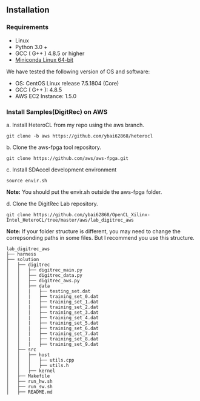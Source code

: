 ## Installation

### Requirements

- Linux 
- Python 3.0 + 
- GCC ( G++ ) 4.8.5 or higher
- [Miniconda Linux 64-bit](https://repo.anaconda.com/miniconda/Miniconda3-latest-Linux-x86_64.sh)

We have tested the following version of OS and software:

- OS:  CentOS Linux release 7.5.1804 (Core)
- GCC ( G++ ): 4.8.5
- AWS EC2 Instance: 1.5.0

### Install Samples(DigitRec) on AWS

a. Install HeteroCL from my repo using the aws branch.

```shell
git clone -b aws https://github.com/ybai62868/heterocl
```

b. Clone the aws-fpga tool repository.

```shell
git clone https://github.com/aws/aws-fpga.git 
```

c. Install SDAccel development environment 

```shell
source envir.sh
```

**Note:** You should put the envir.sh outside the aws-fpga folder.

d. Clone the DigitRec Lab repository.

```shell
git clone https://github.com/ybai62868/OpenCL_Xilinx-Intel_HeteroCL/tree/master/aws/lab_digitrec_aws
```

**Note:** If your folder structure is different, you may need to change the correpsonding paths in some files. But I recommend you use this structure.

```
lab_digitrec_aws
├── harness
├── solution
│   ├── digitrec
│   │   ├── digitrec_main.py
│   │   ├── digitrec_data.py
│   │   ├── digitrec_aws.py
│   │   ├── data
│   │   |   ├── testing_set.dat
│   │   |   ├── training_set_0.dat
│   │   |   ├── training_set_1.dat
│   │   |   ├── training_set_2.dat
│   │   |   ├── training_set_3.dat
│   │   |   ├── training_set_4.dat
│   │   |   ├── training_set_5.dat
│   │   |   ├── training_set_6.dat
│   │   |   ├── training_set_7.dat
│   │   |   ├── training_set_8.dat
│   │   |   ├── training_set_9.dat
│   ├── src
│   │   ├── host
│   │   │   ├── utils.cpp
│   │   │   ├── utils.h
│   │   ├── kernel
│   ├── Makefile
│   ├── run_hw.sh
│   ├── run_sw.sh
│   ├── README.md
```





